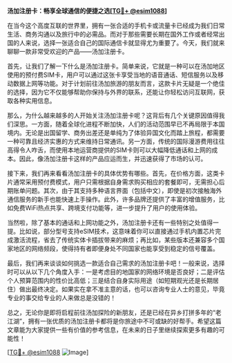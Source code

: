 **汤加注册卡：畅享全球通信的便捷之选[[TG💪+ @esim1088](https://t.me/s/esim1088)]**

在当今这个高度互联的世界里，拥有一张合适的手机卡或流量卡已经成为我们日常生活、商务沟通以及旅行中的必需品。而对于那些需要长期在国外工作或者经常出国的人来说，选择一张适合自己的国际通信卡就显得尤为重要了。今天，我们就来聊聊一款非常受欢迎的产品——汤加注册卡。

首先，让我们了解一下什么是汤加注册卡。简单来说，它就是一种可以在汤加地区使用的预付费SIM卡，用户可以通过这张卡享受当地的语音通话、短信服务以及移动数据上网等功能。对于计划前往汤加旅游的朋友而言，这款卡片无疑是一个绝佳的选择，因为它不仅能够帮助你保持与外界的联系，还能让你轻松访问互联网，获取各种实用信息。

那么，为什么越来越多的人开始关注汤加注册卡呢？这背后有几个关键原因值得我们深思。一方面，随着全球化进程不断加快，人们的活动范围早已不再局限于本国境内。无论是出国留学、商务出差还是单纯为了体验异国文化而踏上旅程，都需要一种可靠且经济实惠的方式来维持日常通讯。另一方面，传统的国际漫游费用往往高得令人咋舌，而使用本地运营商提供的SIM卡则可以大幅降低通话和上网的成本。因此，像汤加注册卡这样的产品应运而生，并迅速获得了市场的认可。

接下来，我们再来看看汤加注册卡的具体优势有哪些。首先，在价格方面，这类卡片通常采用预付费模式，用户只需根据自身需求购买相应的套餐即可，无需担心后期账单问题。其次，由于其支持多种语言界面（包括中文），即使是初次接触海外通信服务的新手也能快速上手操作。此外，许多品牌还提供了丰富的增值服务，比如免费WiFi热点共享、跨境支付功能等，进一步提升了用户的使用体验。

当然啦，除了基本的通话和上网功能之外，汤加注册卡还有一些特别之处值得一提。比如说，部分型号支持eSIM技术，这意味着你可以直接通过手机内置芯片完成激活流程，省去了传统实体卡插拔带来的麻烦；再比如，某些版本还兼容多个国家地区的网络频段，使得持有者即便身处不同国家也能享受到稳定的信号覆盖。

最后，我们再来谈谈如何挑选一款适合自己需求的汤加注册卡吧！一般来说，选择时可以从以下几个角度入手：一是考虑目的地国家的网络环境是否良好；二是评估个人预算范围内的性价比高低；三是结合自身实际用途（如短期观光还是长期居住）做出最终决定。如果实在拿不准主意的话，也可以咨询专业人士的意见，毕竟专业的事交给专业的人来做总是没错的！

总之，无论你是即将启程前往汤加探险的新朋友，还是已经在异乡打拼多年的“老江湖”，拥有一张优质的汤加注册卡都将是你旅途中不可或缺的好帮手。希望这篇文章能为大家提供一些有价值的参考信息，在未来的日子里继续探索更多有趣的可能性！

[[TG💪+ @esim1088](https://t.me/s/esim1088) ![Image](https://i.postimg.cc/4NQfJmqS/Snipaste-2025-05-13-00-14-12.png)]